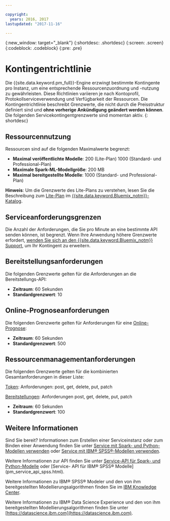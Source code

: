 ```yaml
---

copyright:
  years: 2016, 2017
lastupdated: "2017-11-16"

---
```


{:new_window: target="_blank"}
{:shortdesc: .shortdesc}
{:screen: .screen}
{:codeblock: .codeblock}
{:pre: .pre}

# Kontingentrichtlinie

Die {{site.data.keyword.pm_full}}-Engine erzwingt bestimmte Kontingente pro Instanz, um eine entsprechende Ressourcenzuordnung und -nutzung zu gewährleisten. Diese Richtlinien variieren je nach Kontoprofil, Protokollserviceverwendung und Verfügbarkeit der Ressourcen. Die Kontingentrichtlinie beschreibt Grenzwerte, die nicht durch die Preisstruktur definiert sind und **ohne vorherige Ankündigung geändert werden können**. Die folgenden Servicekontingentgrenzwerte sind momentan aktiv.
{: shortdesc}

## Ressourcennutzung

Ressourcen sind auf die folgenden Maximalwerte begrenzt:

-  **Maximal veröffentlichte Modelle**: 200 (Lite-Plan) 1000 (Standard- und Professional-Plan)
-  **Maximale Spark-ML-Modellgröße**: 200 MB
-  **Maximal bereitgestellte Modelle**: 1000 (Standard- und Professional-Plan)

**Hinweis**: Um die Grenzwerte des Lite-Plans zu verstehen, lesen Sie die Beschreibung zum [Lite-Plan](https://console.bluemix.net/catalog/services/machine-learning) im [{{site.data.keyword.Bluemix_notm}}-Katalog](https://console.bluemix.net/catalog/).

## Serviceanforderungsgrenzen

Die Anzahl der Anforderungen, die Sie pro Minute an eine bestimmte API senden können, ist begrenzt. Wenn Ihre Anwendung höhere Grenzwerte erfordert, [wenden Sie sich an den {{site.data.keyword.Bluemix_notm}} Support](https://support.ng.bluemix.net/), um Ihr Kontingent zu erweitern.

## Bereitstellungsanforderungen

Die folgenden Grenzwerte gelten für die Anforderungen an die Bereitstellungs-API:

-  **Zeitraum**: 60 Sekunden
-  **Standardgrenzwert**: 10

## Online-Prognoseanforderungen

Die folgenden Grenzwerte gelten für Anforderungen für eine [Online-Prognose](pm_service_api_spark_building.html):

-  **Zeitraum**: 60 Sekunden
-  **Standardgrenzwert**: 500

## Ressourcenmanagementanforderungen

Die folgenden Grenzwerte gelten für die kombinierten Gesamtanforderungen in dieser Liste:

[Token](https://watson-ml-api.mybluemix.net/#/Token): Anforderungen: post, get, delete, put, patch

[Bereitstellungen](https://watson-ml-api.mybluemix.net/#/Deployments): Anforderungen post, get, delete, put, patch

-  **Zeitraum**: 60 Sekunden
-  **Standardgrenzwert**: 100

## Weitere Informationen

Sind Sie bereit? Informationen zum Erstellen einer Serviceinstanz oder zum Binden
einer Anwendung finden Sie unter [Service mit Spark- und Python-Modellen verwenden](using_pm_service_dsx.html) oder
[Service mit IBM® SPSS®-Modellen verwenden](using_pm_service.html).

Weitere Informationen zur API finden Sie unter [Service-API für Spark- und Python-Modelle](pm_service_api_spark.html) oder [Service-
API für IBM® SPSS® Modelle] (pm_service_api_spss.html).

Weitere Informationen zu IBM® SPSS® Modeler und den von ihm bereitgestellten Modellierungsalgorithmen
finden Sie im [IBM Knowledge Center](https://www.ibm.com/support/knowledgecenter/SS3RA7).

Weitere Informationen zu IBM® Data Science Experience und den von ihm bereitgestellten Modellierungsalgorithmen
finden Sie unter [https://datascience.ibm.com](https://datascience.ibm.com).
